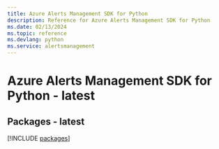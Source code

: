 ```yaml
---
title: Azure Alerts Management SDK for Python
description: Reference for Azure Alerts Management SDK for Python
ms.date: 02/13/2024
ms.topic: reference
ms.devlang: python
ms.service: alertsmanagement
---
```

# Azure Alerts Management SDK for Python - latest
## Packages - latest
[!INCLUDE [packages](alerts-management-index.md)]